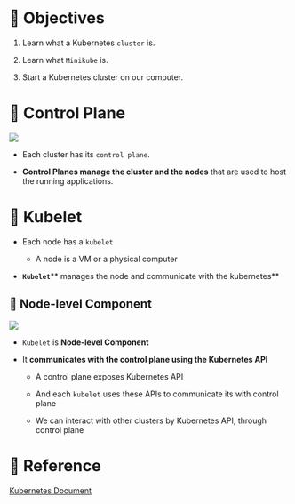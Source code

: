# 💚 Objectives
1. Learn what a Kubernetes `cluster` is.

1. Learn what `Minikube` is.

1. Start a Kubernetes cluster on our computer.

# 💚 Control Plane

![](https://prod-files-secure.s3.us-west-2.amazonaws.com/e7a75158-b9c4-4d57-84fa-9858bfaefc38/81bad1bb-faa6-436d-b589-2d511da84faf/image.png?X-Amz-Algorithm=AWS4-HMAC-SHA256&X-Amz-Content-Sha256=UNSIGNED-PAYLOAD&X-Amz-Credential=ASIAZI2LB466V2S4222C%2F20250605%2Fus-west-2%2Fs3%2Faws4_request&X-Amz-Date=20250605T221045Z&X-Amz-Expires=3600&X-Amz-Security-Token=IQoJb3JpZ2luX2VjEHMaCXVzLXdlc3QtMiJGMEQCIHUkOjpxuXIQnRw65MzSSTi1NWLZWazDgSBRoj1RiwWOAiBTa1DFAWkVENbBalhzhU8dxcEfJAXZwYeswyFkZBGECyr%2FAwhMEAAaDDYzNzQyMzE4MzgwNSIMPFsCn1J7%2FGlzqvyBKtwDkA8e%2BmoGap0NbLZgc7ugmUGlXTXKpK66NmU2jswvslQVLgENOFfhGUZy73z83QmUrcD9SpnaoGGIM%2B0NPdz%2BCKYN2GpXptnSgwC8M5op8zhPi0b1dcN17jGUmE2oSoa9FmpNOmeMYGrklTLwPhgfmOr%2F8%2FiPUoclY7YFPBrjJTFQ01TldWP%2BCgoeiXnjzPHaGTGgTUQPu64zIOjDlYi0Ced%2BAa%2Fe4FuCH1EYKE5vV4R%2BqiT8%2Fpz6UgueOu7zJ17JKi5FUkG36lZkJl%2BjgkpH7JgjsPirFnTEdcd51X4ziVXmaN%2BrlkjMsVnQk1hv4BKvpTg%2Br9MGoF1VBSGgeF2mu7PUjdN64%2BFoiyIVDoo0OL8mPj0ipY6PLP41zN%2BetJbMxuQLRLWWem%2FeFJ1t13PMipQjxHvas8NXcK%2BKpHfIayNdkB1BZV54Bmt5%2FjIl3g31xASQyYSZUqLgjAhDhHYj4X%2FyVJzFW%2FLkemO4qZmywCD5Rw1%2FGUJCaKfS4JYDv5Vfe%2FYTYVU5JF3gYa1Pqzicl07oJzSRBZ%2BEetpVUJZxBQo%2FyAUoTq2EQIR2ehxeRyxQEipGuyJrxz1jhjIBmoVjSGCPbkd3eoyDydxw%2FcLYMZpFtucDCOUHKfCIPMgwndiHwgY6pgGMu%2BAE1anhK5cGohHSDJL2cxB9eGJNkCAf1rXqydSEkatEZmaRh2Frggdu0zAYyUdBylzHoWaqO%2FYzRzO29eooV%2B1UWqnKnkGPya0H6SJlCuo9mwCj%2FlRHIjVPV2ndlmDcijoyGawm1y9OLh5EYCNQu7n1yuB%2BD%2BR6IwB%2FIq71kxlAX9Tb4w0F%2BI4wsAT5fjErmEAF7qNGEgsUbCPdP48m9UiLX1ND&X-Amz-Signature=58d51fdc3bf64e0fefe627e78ed3e4d4a0dd4436ef615f0512a804a636ea000e&X-Amz-SignedHeaders=host&x-id=GetObject)

- Each cluster has its `control plane`.

- **Control Planes manage the cluster and the nodes** that are used to host the running applications.

# 💚 Kubelet
- Each node has a `kubelet`

    - A node is a VM or a physical computer
    
- **`Kubelet`**** manages the node and communicate with the kubernetes**

## 💛 Node-level Component

![](https://prod-files-secure.s3.us-west-2.amazonaws.com/e7a75158-b9c4-4d57-84fa-9858bfaefc38/e04e62e1-8640-4733-ac68-d40576e2180c/image.png?X-Amz-Algorithm=AWS4-HMAC-SHA256&X-Amz-Content-Sha256=UNSIGNED-PAYLOAD&X-Amz-Credential=ASIAZI2LB466V2S4222C%2F20250605%2Fus-west-2%2Fs3%2Faws4_request&X-Amz-Date=20250605T221045Z&X-Amz-Expires=3600&X-Amz-Security-Token=IQoJb3JpZ2luX2VjEHMaCXVzLXdlc3QtMiJGMEQCIHUkOjpxuXIQnRw65MzSSTi1NWLZWazDgSBRoj1RiwWOAiBTa1DFAWkVENbBalhzhU8dxcEfJAXZwYeswyFkZBGECyr%2FAwhMEAAaDDYzNzQyMzE4MzgwNSIMPFsCn1J7%2FGlzqvyBKtwDkA8e%2BmoGap0NbLZgc7ugmUGlXTXKpK66NmU2jswvslQVLgENOFfhGUZy73z83QmUrcD9SpnaoGGIM%2B0NPdz%2BCKYN2GpXptnSgwC8M5op8zhPi0b1dcN17jGUmE2oSoa9FmpNOmeMYGrklTLwPhgfmOr%2F8%2FiPUoclY7YFPBrjJTFQ01TldWP%2BCgoeiXnjzPHaGTGgTUQPu64zIOjDlYi0Ced%2BAa%2Fe4FuCH1EYKE5vV4R%2BqiT8%2Fpz6UgueOu7zJ17JKi5FUkG36lZkJl%2BjgkpH7JgjsPirFnTEdcd51X4ziVXmaN%2BrlkjMsVnQk1hv4BKvpTg%2Br9MGoF1VBSGgeF2mu7PUjdN64%2BFoiyIVDoo0OL8mPj0ipY6PLP41zN%2BetJbMxuQLRLWWem%2FeFJ1t13PMipQjxHvas8NXcK%2BKpHfIayNdkB1BZV54Bmt5%2FjIl3g31xASQyYSZUqLgjAhDhHYj4X%2FyVJzFW%2FLkemO4qZmywCD5Rw1%2FGUJCaKfS4JYDv5Vfe%2FYTYVU5JF3gYa1Pqzicl07oJzSRBZ%2BEetpVUJZxBQo%2FyAUoTq2EQIR2ehxeRyxQEipGuyJrxz1jhjIBmoVjSGCPbkd3eoyDydxw%2FcLYMZpFtucDCOUHKfCIPMgwndiHwgY6pgGMu%2BAE1anhK5cGohHSDJL2cxB9eGJNkCAf1rXqydSEkatEZmaRh2Frggdu0zAYyUdBylzHoWaqO%2FYzRzO29eooV%2B1UWqnKnkGPya0H6SJlCuo9mwCj%2FlRHIjVPV2ndlmDcijoyGawm1y9OLh5EYCNQu7n1yuB%2BD%2BR6IwB%2FIq71kxlAX9Tb4w0F%2BI4wsAT5fjErmEAF7qNGEgsUbCPdP48m9UiLX1ND&X-Amz-Signature=6983e15cae8f9c50b81f22ecedd112991562df33535b62c8b4de15a27f7956fd&X-Amz-SignedHeaders=host&x-id=GetObject)

- `Kubelet` is **Node-level Component**

- It **communicates with the control plane using the Kubernetes API**

    - A control plane exposes Kubernetes API
    
    - And each `kubelet` uses these APIs to communicate its with control plane
    
    - We can interact with other clusters by Kubernetes API, through control plane
# 💚 Reference
[Kubernetes Document](https://kubernetes.io/docs/tutorials/kubernetes-basics/create-cluster/cluster-intro/)
